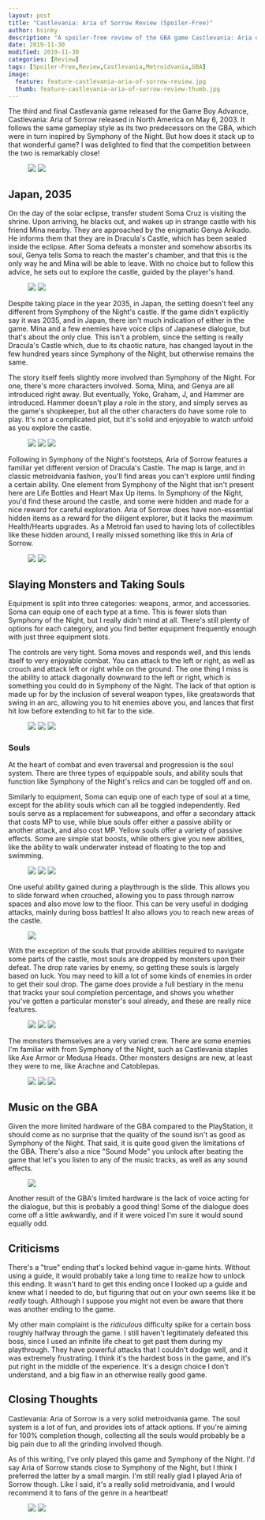 ```yaml
---
layout: post
title: "Castlevania: Aria of Sorrow Review (Spoiler-Free)"
author: bsinky
description: "A spoiler-free review of the GBA game Castlevania: Aria of Sorrow"
date: 2019-11-30
modified: 2019-11-30
categories: [Review]
tags: [Spoiler-Free,Review,Castlevania,Metroidvania,GBA]
image:
  feature: feature-castlevania-aria-of-sorrow-review.jpg
  thumb: feature-castlevania-aria-of-sorrow-review-thumb.jpg
---
```


The third and final Castlevania game released for the Game Boy Advance,
Castlevania: Aria of Sorrow released in North America on May 6, 2003. It follows
the same gameplay style as its two predecessors on the GBA, which were in turn
inspired by Symphony of the Night. But how does it stack up to that wonderful
game? I was delighted to find that the competition between the two is remarkably
close!

<!--more-->

<figure class="half">
    <a href="https://i.imgur.com/2QvEV7L.png"><img src="https://i.imgur.com/2QvEV7Lm.png"/></a>
    <a href="https://i.imgur.com/2E69tE6.png"><img src="https://i.imgur.com/2E69tE6m.png"/></a>
</figure>

## Japan, 2035

On the day of the solar eclipse, transfer student Soma Cruz is visiting the
shrine. Upon arriving, he blacks out, and wakes up in strange castle with his
friend Mina nearby. They are approached by the enigmatic Genya Arikado. He
informs them that they are in Dracula's Castle, which has been sealed inside the
eclipse. After Soma defeats a monster and somehow absorbs its soul, Genya tells
Soma to reach the master's chamber, and that this is the only way he and Mina
will be able to leave. With no choice but to follow this advice, he sets out to
explore the castle, guided by the player's hand.

<figure class="half">
    <a href="https://i.imgur.com/bc55J7Q.png"><img src="https://i.imgur.com/bc55J7Qm.png"/></a>
    <a href="https://i.imgur.com/RcomXYw.png"><img src="https://i.imgur.com/RcomXYwm.png"/></a>
</figure>

Despite taking place in the year 2035, in Japan, the setting doesn't feel any
different from Symphony of the Night's castle. If the game didn't explicitly say
it was 2035, and in Japan, there isn't much indication of either in the game.
Mina and a few enemies have voice clips of Japanese dialogue, but that's about
the only clue. This isn't a problem, since the setting is really Dracula's
Castle which, due to its chaotic nature, has changed layout in the few hundred
years since Symphony of the Night, but otherwise remains the same.

The story itself feels slightly more involved than Symphony of the Night. For
one, there's more characters involved. Soma, Mina, and Genya are all introduced
right away. But eventually, Yoko, Graham, J, and Hammer are introduced. Hammer
doesn't play a role in the story, and simply serves as the game's shopkeeper,
but all the other characters do have some role to play. It's not a complicated
plot, but it's solid and enjoyable to watch unfold as you explore the castle.

<figure class="third">
    <a href="https://i.imgur.com/uruZfV4.png"><img src="https://i.imgur.com/uruZfV4m.png"/></a>
    <a href="https://i.imgur.com/gJHPhlz.png"><img src="https://i.imgur.com/gJHPhlzm.png"/></a>
    <a href="https://i.imgur.com/x2TriYS.png"><img src="https://i.imgur.com/x2TriYSm.png"/></a>
</figure>

Following in Symphony of the Night's footsteps, Aria of Sorrow features a
familiar yet different version of Dracula's Castle. The map is large, and in
classic metroidvania fashion, you'll find areas you can't explore until finding
a certain ability. One element from Symphony of the Night that isn't present
here are Life Bottles and Heart Max Up items. In Symphony of the Night, you'd
find these around the castle, and some were hidden and made for a nice reward
for careful exploration. Aria of Sorrow does have non-essential hidden items as
a reward for the diligent explorer, but it lacks the maximum Health/Hearts
upgrades. As a Metroid fan used to having lots of collectibles like these hidden
around, I really missed something like this in Aria of Sorrow.

<figure class="half">
    <a href="https://i.imgur.com/LOUfKOf.png"><img src="https://i.imgur.com/LOUfKOfm.png"/></a>
    <a href="https://i.imgur.com/DKK12YU.png"><img src="https://i.imgur.com/DKK12YUm.png"/></a>
</figure>

## Slaying Monsters and Taking Souls

Equipment is split into three categories: weapons, armor, and accessories. Soma
can equip one of each type at a time. This is fewer slots than Symphony of the
Night, but I really didn't mind at all. There's still plenty of options for each
category, and you find better equipment frequently enough with just three
equipment slots.

The controls are very tight. Soma moves and responds well, and this lends itself
to very enjoyable combat. You can attack to the left or right, as well as crouch
and attack left or right while on the ground. The one thing I miss is the
ability to attack diagonally downward to the left or right, which is something
you could do in Symphony of the Night. The lack of that option is made up for by
the inclusion of several weapon types, like greatswords that swing in an arc,
allowing you to hit enemies above you, and lances that first hit low before
extending to hit far to the side.

<figure class="third">
    <a href="https://i.imgur.com/RQAo2Mt.png"><img src="https://i.imgur.com/RQAo2Mtm.png"/></a>
    <a href="https://i.imgur.com/vtLdsqA.png"><img src="https://i.imgur.com/vtLdsqAm.png"/></a>
    <a href="https://i.imgur.com/5MUudyS.png"><img src="https://i.imgur.com/5MUudySm.png"/></a>
</figure>

### Souls

At the heart of combat and even traversal and progression is the soul system.
There are three types of equippable souls, and ability souls that function like
Symphony of the Night's relics and can be toggled off and on.

Similarly to equipment, Soma can equip one of each type of soul at a time,
except for the ability souls which can all be toggled independently. Red souls
serve as a replacement for subweapons, and offer a secondary attack that costs
MP to use, while blue souls offer either a passive ability or another attack,
and also cost MP. Yellow souls offer a variety of passive effects. Some are
simple stat boosts, while others give you new abilities, like the ability to
walk underwater instead of floating to the top and swimming.

<figure class="third">
    <a href="https://i.imgur.com/bneCfdV.png"><img src="https://i.imgur.com/bneCfdVm.png"/></a>
    <a href="https://i.imgur.com/0kwlIhT.png"><img src="https://i.imgur.com/0kwlIhTm.png"/></a>
    <a href="https://i.imgur.com/77LyTgL.png"><img src="https://i.imgur.com/77LyTgLm.png"/></a>
</figure>

One useful ability gained during a playthrough is the slide. This allows you to
slide forward when crouched, allowing you to pass through narrow spaces and also
move low to the floor. This can be very useful in dodging attacks, mainly during
boss battles! It also allows you to reach new areas of the castle.

<figure class="half center">
    <a href="https://i.imgur.com/i5h6xO6.png"><img src="https://i.imgur.com/i5h6xO6m.png"/></a>
</figure>

With the exception of the souls that provide abilities required to navigate some
parts of the castle, most souls are dropped by monsters upon their defeat. The
drop rate varies by enemy, so getting these souls is largely based on luck. You
may need to kill a lot of some kinds of enemies in order to get their soul drop.
The game does provide a full bestiary in the menu that tracks your soul
completion percentage, and shows you whether you've gotten a particular
monster's soul already, and these are really nice features.

<figure class="third">
    <a href="https://i.imgur.com/bkVX9lz.png"><img src="https://i.imgur.com/bkVX9lzm.png"/></a>
    <a href="https://i.imgur.com/y6PVwDR.png"><img src="https://i.imgur.com/y6PVwDRm.png"/></a>
    <a href="https://i.imgur.com/TDGEfir.png"><img src="https://i.imgur.com/TDGEfirm.png"/></a>
</figure>

The monsters themselves are a very varied crew. There are some enemies I'm
familiar with from Symphony of the Night, such as Castlevania staples like Axe
Armor or Medusa Heads. Other monsters designs are new, at least they were to me,
like Arachne and Catoblepas.

<figure class="third">
    <a href="https://i.imgur.com/6BhqYSS.png"><img src="https://i.imgur.com/6BhqYSSm.png"/></a>
    <a href="https://i.imgur.com/pmfTwgt.png"><img src="https://i.imgur.com/pmfTwgtm.png"/></a>
    <a href="https://i.imgur.com/PoCwMqI.png"><img src="https://i.imgur.com/PoCwMqIm.png"/></a>
</figure>

## Music on the GBA

Given the more limited hardware of the GBA compared to the PlayStation, it
should come as no surprise that the quality of the sound isn't as good as
Symphony of the Night. That said, it is quite good given the limitations of the
GBA. There's also a nice "Sound Mode" you unlock after beating the game that
let's you listen to any of the music tracks, as well as any sound effects.

<figure class="half center">
    <a href="https://i.imgur.com/4obI4Aa.png"><img src="https://i.imgur.com/4obI4Aam.png"/></a>
</figure>

Another result of the GBA's limited hardware is the lack of voice acting for the
dialogue, but this is probably a good thing! Some of the dialogue does come off
a little awkwardly, and if it were voiced I'm sure it would sound equally odd.

## Criticisms

There's a "true" ending that's locked behind vague in-game hints. Without using
a guide, it would probably take a long time to realize how to unlock this
ending. It wasn't hard to get this ending once I looked up a guide and knew what
I needed to do, but figuring that out on your own seems like it be *really*
tough. Although I suppose you might not even be aware that there was another
ending to the game.

My other main complaint is the *ridiculous* difficulty spike for a certain boss
roughly halfway through the game. I still haven't legitimately defeated this
boss, since I used an infinite life cheat to get past them during my
playthrough. They have powerful attacks that I couldn't dodge well, and it was
extremely frustrating. I think it's the hardest boss in the game, and it's put
right in the middle of the experience. It's a design choice I don't understand,
and a big flaw in an otherwise really good game.

## Closing Thoughts

Castlevania: Aria of Sorrow is a very solid metroidvania game. The soul system
is a lot of fun, and provides lots of attack options. If you're aiming for 100%
completion though, collecting all the souls would probably be a big pain due to
all the grinding involved though.
        
As of this writing, I've only played this game and Symphony of the Night. I'd
say Aria of Sorrow stands close to Symphony of the Night, but I think I
preferred the latter by a small margin. I'm still really glad I played Aria of
Sorrow though. Like I said, it's a really solid metroidvania, and I would
recommend it to fans of the genre in a heartbeat!

<figure class="half">
    <a href="https://i.imgur.com/lQHXmyu.png"><img src="https://i.imgur.com/lQHXmyum.png"/></a>
    <a href="https://i.imgur.com/y3iYkFH.png"><img src="https://i.imgur.com/y3iYkFHm.png"/></a>
</figure>

